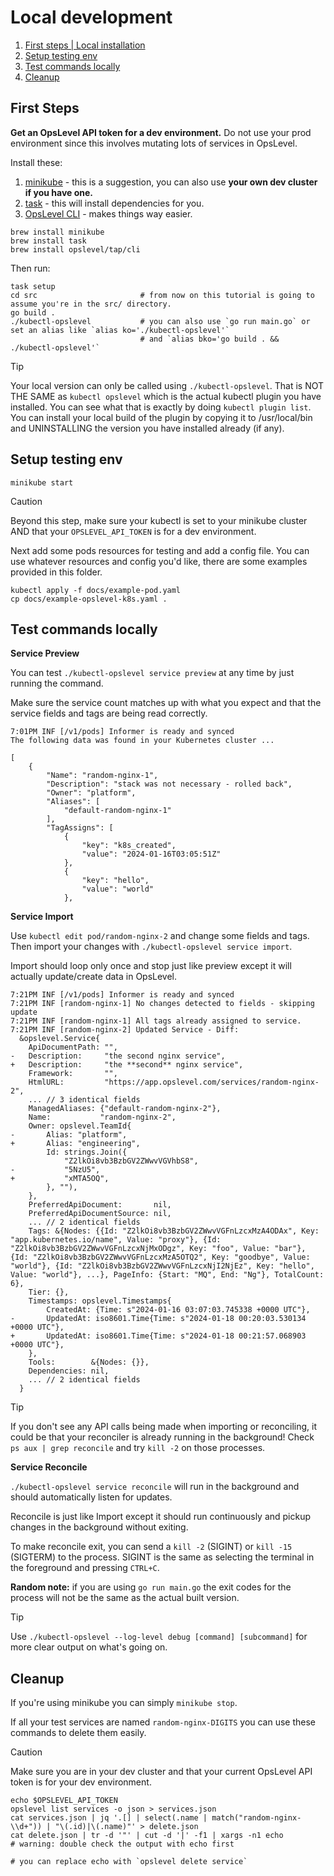 # Local development

1. [First steps | Local installation](#first-steps)
1. [Setup testing env](#setup-testing-env)
1. [Test commands locally](#test-commands-locally)
1. [Cleanup](#cleanup)

## First Steps

**Get an OpsLevel API token for a dev environment.** Do not use your prod environment since this involves mutating lots of services in OpsLevel.

Install these:

1. [minikube](https://minikube.sigs.k8s.io/docs/start/)  - this is a suggestion, you can also use **your own dev cluster if you have one.**
1. [task](https://taskfile.dev/) - this will install dependencies for you.
1. [OpsLevel CLI](https://github.com/OpsLevel/cli) - makes things way easier.

```
brew install minikube
brew install task
brew install opslevel/tap/cli
```

Then run:

```
task setup
cd src                       # from now on this tutorial is going to assume you're in the src/ directory.
go build .
./kubectl-opslevel           # you can also use `go run main.go` or set an alias like `alias ko='./kubectl-opslevel'`
                             # and `alias bko='go build . && ./kubectl-opslevel'`
```


> [!TIP]
> Your local version can only be called using `./kubectl-opslevel`. That is NOT THE SAME as `kubectl opslevel` which is the actual kubectl plugin you have installed. You can see what that is exactly by doing `kubectl plugin list`. You can install your local build of the plugin by copying it to /usr/local/bin and UNINSTALLING the version you have installed already (if any).

## Setup testing env

```
minikube start
```

> [!CAUTION]
> Beyond this step, make sure your kubectl is set to your minikube cluster AND that your `OPSLEVEL_API_TOKEN` is for a dev environment.

Next add some pods resources for testing and add a config file. You can use whatever resources and config you'd like, there are some examples provided in this folder.

```
kubectl apply -f docs/example-pod.yaml
cp docs/example-opslevel-k8s.yaml .
```

## Test commands locally

**Service Preview**

You can test `./kubectl-opslevel service preview` at any time by just running the command. 

Make sure the service count matches up with what you expect and that the service fields and tags are being read correctly.

```
7:01PM INF [/v1/pods] Informer is ready and synced
The following data was found in your Kubernetes cluster ...

[
    {
        "Name": "random-nginx-1",
        "Description": "stack was not necessary - rolled back",
        "Owner": "platform",
        "Aliases": [
            "default-random-nginx-1"
        ],
        "TagAssigns": [
            {
                "key": "k8s_created",
                "value": "2024-01-16T03:05:51Z"
            },
            {
                "key": "hello",
                "value": "world"
            },
```

**Service Import**

Use `kubectl edit pod/random-nginx-2` and change some fields and tags. Then import your changes with `./kubectl-opslevel service import`.

Import should loop only once and stop just like preview except it will actually update/create data in OpsLevel.

```
7:21PM INF [/v1/pods] Informer is ready and synced
7:21PM INF [random-nginx-1] No changes detected to fields - skipping update
7:21PM INF [random-nginx-1] All tags already assigned to service.
7:21PM INF [random-nginx-2] Updated Service - Diff:
  &opslevel.Service{
  	ApiDocumentPath: "",
- 	Description:     "the second nginx service",
+ 	Description:     "the **second** nginx service",
  	Framework:       "",
  	HtmlURL:         "https://app.opslevel.com/services/random-nginx-2",
  	... // 3 identical fields
  	ManagedAliases: {"default-random-nginx-2"},
  	Name:           "random-nginx-2",
  	Owner: opslevel.TeamId{
- 		Alias: "platform",
+ 		Alias: "engineering",
  		Id: strings.Join({
  			"Z2lkOi8vb3BzbGV2ZWwvVGVhbS8",
- 			"5NzU5",
+ 			"xMTA5OQ",
  		}, ""),
  	},
  	PreferredApiDocument:       nil,
  	PreferredApiDocumentSource: nil,
  	... // 2 identical fields
  	Tags: &{Nodes: {{Id: "Z2lkOi8vb3BzbGV2ZWwvVGFnLzcxMzA4ODAx", Key: "app.kubernetes.io/name", Value: "proxy"}, {Id: "Z2lkOi8vb3BzbGV2ZWwvVGFnLzcxNjMxODgz", Key: "foo", Value: "bar"}, {Id: "Z2lkOi8vb3BzbGV2ZWwvVGFnLzcxMzA5OTQ2", Key: "goodbye", Value: "world"}, {Id: "Z2lkOi8vb3BzbGV2ZWwvVGFnLzcxNjI2NjEz", Key: "hello", Value: "world"}, ...}, PageInfo: {Start: "MQ", End: "Ng"}, TotalCount: 6},
  	Tier: {},
  	Timestamps: opslevel.Timestamps{
  		CreatedAt: {Time: s"2024-01-16 03:07:03.745338 +0000 UTC"},
- 		UpdatedAt: iso8601.Time{Time: s"2024-01-18 00:20:03.530134 +0000 UTC"},
+ 		UpdatedAt: iso8601.Time{Time: s"2024-01-18 00:21:57.068903 +0000 UTC"},
  	},
  	Tools:        &{Nodes: {}},
  	Dependencies: nil,
  	... // 2 identical fields
  }
```

> [!TIP]
> If you don't see any API calls being made when importing or reconciling, it could be that your reconciler is already running in the background! Check `ps aux | grep reconcile` and try `kill -2` on those processes.

**Service Reconcile**

`./kubectl-opslevel service reconcile` will run in the background and should automatically listen for updates.

Reconcile is just like Import except it should run continuously and pickup changes in the background without exiting.

To make reconcile exit, you can send a `kill -2` (SIGINT) or `kill -15` (SIGTERM) to the process. 
SIGINT is the same as selecting the terminal in the foreground and pressing `CTRL+C`.

**Random note:** if you are using `go run main.go` the exit codes for the process will not be the same as the actual built version.

> [!TIP]
> Use `./kubectl-opslevel --log-level debug [command] [subcommand]` for more clear output on what's going on.

## Cleanup

If you're using minikube you can simply `minikube stop`.

If all your test services are named `random-nginx-DIGITS` you can use these commands to delete them easily. 

> [!CAUTION]
> Make sure you are in your dev cluster and that your current OpsLevel API token is for your dev environment.

```
echo $OPSLEVEL_API_TOKEN
opslevel list services -o json > services.json
cat services.json | jq '.[] | select(.name | match("random-nginx-\\d+")) | "\(.id)|\(.name)"' > delete.json
cat delete.json | tr -d '"' | cut -d '|' -f1 | xargs -n1 echo            # warning: double check the output with echo first
                                                                         # you can replace echo with `opslevel delete service`
```
